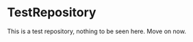 TestRepository
==============

This is a test repository, nothing to be seen here. Move on now.  
 
 
   
     
   
        
                    
              
                  
                
             
        
         
          
     
     
    
  
  
 
 
 
